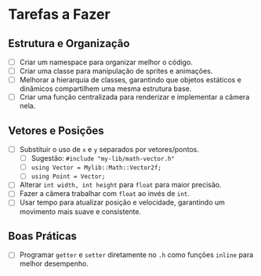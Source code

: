 # Tarefas a Fazer

## Estrutura e Organização
-[ ] Criar um namespace para organizar melhor o código.
-[ ] Criar uma classe para manipulação de sprites e animações.
-[ ] Melhorar a hierarquia de classes, garantindo que objetos estáticos e dinâmicos compartilhem uma mesma estrutura base.
-[ ] Criar uma função centralizada para renderizar e implementar a câmera nela.

## Vetores e Posições
-[ ] Substituir o uso de `x` e `y` separados por vetores/pontos.
  -[ ] Sugestão: `#include "my-lib/math-vector.h"`
  -[ ] `using Vector = Mylib::Math::Vector2f;`
  -[ ] `using Point = Vector;`
-[ ] Alterar `int width, int height` para `float` para maior precisão.
-[ ] Fazer a câmera trabalhar com `float` ao invés de `int`.
-[ ] Usar tempo para atualizar posição e velocidade, garantindo um movimento mais suave e consistente.

## Boas Práticas
-[ ] Programar `getter` e `setter` diretamente no `.h` como funções `inline` para melhor desempenho.

